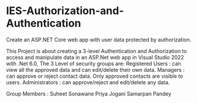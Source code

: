 # IES-Authorization-and-Authentication
Create an ASP.NET Core web app with user data protected by authorization.

This Project is about creating a 3-level Authentication and Authorization to access and manipulate data in an ASP.Net web app in Visual Studio 2022 with .Net 6.0,
The 3 Level of security groups are:
Registered Users : can view all the approved data and can edit/delete their own data.
Managers : can approve or reject contact data. Only approved contacts are visible to users.
Administrators : can approve/reject and edit/delete any data.


Group Members : Suheet Sonawane
Priya Jogani
Samarpan Pandey
